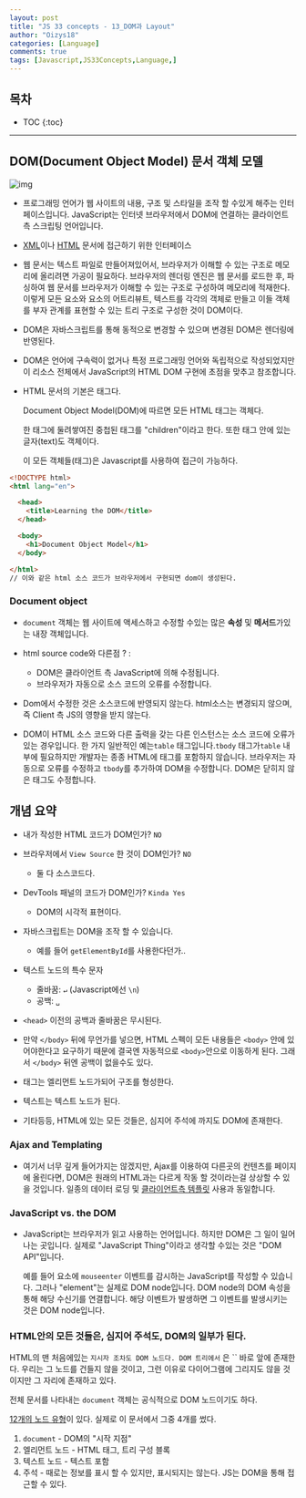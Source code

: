 ```yaml
---
layout: post
title: "JS 33 concepts - 13_DOM과 Layout"
author: "Oizys18"
categories: [Language]
comments: true
tags: [Javascript,JS33Concepts,Language,]
---
```

## 목차
* TOC
{:toc}
* * *
## DOM(Document Object Model) 문서 객체 모델

![img](https://camo.githubusercontent.com/92540c082d40d0df9de1fa079650221a303757ab/68747470733a2f2f7777772e6775727539392e636f6d2f696d616765732f4a6176615363726970742f6a617661736372697074385f312e706e67)

-  프로그래밍 언어가 웹 사이트의 내용, 구조 및 스타일을 조작 할 수있게 해주는 인터페이스입니다. JavaScript는 인터넷 브라우저에서 DOM에 연결하는 클라이언트 측 스크립팅 언어입니다.

- [XML](https://ko.wikipedia.org/wiki/XML)이나 [HTML](https://ko.wikipedia.org/wiki/HTML) 문서에 접근하기 위한 인터페이스

- 웹 문서는 텍스트 파일로 만들어져있어서, 브라우저가 이해할 수 있는 구조로 메모리에 올리려면 가공이 필요하다. 브라우저의 렌더링 엔진은 웹 문서를 로드한 후, 파싱하여 웹 문서를 브라우저가 이해할 수 있는 구조로 구성하여 메모리에 적재한다. 이렇게 모든 요소와 요소의 어트리뷰트, 텍스트를 각각의 객체로 만들고 이들 객체를 부자 관계를 표현할 수 있는 트리 구조로 구성한 것이 DOM이다.

- DOM은 자바스크립트를 통해 동적으로 변경할 수 있으며 변경된 DOM은 렌더링에 반영된다.

- DOM은 언어에 구속력이 없거나 특정 프로그래밍 언어와 독립적으로 작성되었지만이 리소스 전체에서 JavaScript의 HTML DOM 구현에 초점을 맞추고 참조합니다.

- HTML 문서의 기본은 태그다.

  Document Object Model(DOM)에 따르면 모든 HTML 태그는 객체다.

  한 태그에 둘려쌓여진 중첩된 태그를 "children"이라고 한다. 또한 태그 안에 있는 글자(text)도 객체이다.

  이 모든 객체들(태그)은 Javascript를 사용하여 접근이 가능하다.

```html
<!DOCTYPE html>
<html lang="en">

  <head>
    <title>Learning the DOM</title>
  </head>

  <body>
    <h1>Document Object Model</h1>
  </body>

</html>
// 이와 같은 html 소스 코드가 브라우저에서 구현되면 dom이 생성된다.
```

### Document object

- `document` 객체는 웹 사이트에 액세스하고 수정할 수있는 많은 **속성** 및 **메서드**가있는 내장 객체입니다.

- html source code와 다른점 ? : 
  - DOM은 클라이언트 측 JavaScript에 의해 수정됩니다.
  - 브라우저가 자동으로 소스 코드의 오류를 수정합니다.
- Dom에서 수정한 것은 소스코드에 반영되지 않는다. html소스는 변경되지 않으며, 즉 Client 측 JS의 영향을 받지 않는다.
-  DOM이 HTML 소스 코드와 다른 출력을 갖는 다른 인스턴스는 소스 코드에 오류가있는 경우입니다. 한 가지 일반적인 예는`table` 태그입니다.`tbody` 태그가`table` 내부에 필요하지만 개발자는 종종 HTML에 태그를 포함하지 않습니다. 브라우저는 자동으로 오류를 수정하고 `tbody`를 추가하여 DOM을 수정합니다. DOM은 닫히지 않은 태그도 수정합니다.

## 개념 요약

- 내가 작성한 HTML 코드가 DOM인가? `NO`
- 브라우저에서 `View Source` 한 것이 DOM인가? `NO`
  - 둘 다 소스코드다.
- DevTools 패널의 코드가 DOM인가? `Kinda Yes`
  - DOM의 시각적 표현이다.

- 자바스크립트는 DOM을 조작 할 수 있습니다.
  - 예를 들어 `getElementById`를 사용한다던가..
- 텍스트 노드의 특수  문자
  - 줄바꿈: `↵` (Javascript에선 `\n`)
  - 공백: `␣`
- `<head>` 이전의 공백과 줄바꿈은 무시된다.
- 만약 `</body>` 뒤에 무언가를 넣으면, HTML 스펙이 모든 내용들은 `<body>` 안에 있어야한다고 요구하기 때문에 결국엔 자동적으로 `<body>`안으로 이동하게 된다. 그래서 `</body>` 뒤엔 공백이 없을수도 있다.
- 태그는 엘리먼트 노드가되어 구조를 형성한다.
- 텍스트는 텍스트 노드가 된다.
- 기타등등, HTML에 있는 모든 것들은, 심지어 주석에 까지도 DOM에 존재한다.

### Ajax and Templating

- 여기서 너무 깊게 들어가지는 않겠지만, Ajax를 이용하여 다른곳의 컨텐츠를 페이지에 올린다면, DOM은 원래의 HTML과는 다르게 작동 할 것이라는걸 상상할 수 있을 것입니다. 일종의 데이터 로딩 및 [클라이언트측 템플릿](https://css-tricks.com/video-screencasts/127-basics-of-javascript-templating/) 사용과 동일합니다.

### JavaScript vs. the DOM

- JavaScript는 브라우저가 읽고 사용하는 언어입니다. 하지만 DOM은 그 일이 일어나는 곳입니다. 실제로 "JavaScript Thing"이라고 생각할 수있는 것은 "DOM API"입니다.

  예를 들어 요소에 `mouseenter` 이벤트를 감시하는 JavaScript를 작성할 수 있습니다. 그러나 "element"는 실제로 DOM node입니다. DOM node의 DOM 속성을 통해 해당 수신기를 연결합니다. 해당 이벤트가 발생하면 그 이벤트를 발생시키는 것은 DOM node입니다.

### **HTML안의 모든 것들은, 심지어 주석도, DOM의 일부가 된다.**

HTML의 맨 처음에있는 `` 지시자 조차도 DOM 노드다. DOM 트리에서 `` 은 `` 바로 앞에 존재한다. 우리는 그 노드를 건들지 않을 것이고, 그런 이유로 다이어그램에 그리지도 않을 것이지만 그 자리에 존재하고 있다.

전체 문서를 나타내는 `document` 객체는 공식적으로 DOM 노드이기도 하다.

[12개의 노드 유형](https://dom.spec.whatwg.org/#node)이 있다. 실제로 이 문서에서 그중 4개를 썼다.

1. `document` - DOM의 "시작 지점"
2. 엘리먼트 노드 - HTML 태그, 트리 구성 블록
3. 텍스트 노드 - 텍스트 포함
4. 주석 - 때로는 정보를 표시 할 수 있지만, 표시되지는 않는다. JS는 DOM을 통해 접근할 수 있다.